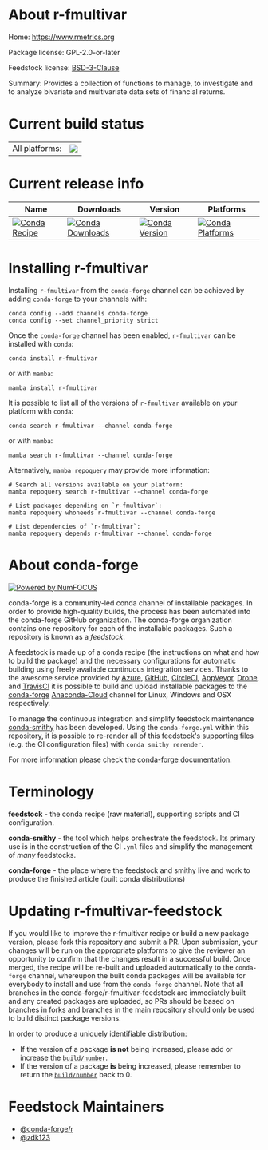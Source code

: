 About r-fmultivar
=================

Home: https://www.rmetrics.org

Package license: GPL-2.0-or-later

Feedstock license: [BSD-3-Clause](https://github.com/conda-forge/r-fmultivar-feedstock/blob/main/LICENSE.txt)

Summary: Provides a  collection of functions to manage, to investigate and to analyze bivariate and multivariate data sets of financial returns.

Current build status
====================


<table><tr><td>All platforms:</td>
    <td>
      <a href="https://dev.azure.com/conda-forge/feedstock-builds/_build/latest?definitionId=12150&branchName=main">
        <img src="https://dev.azure.com/conda-forge/feedstock-builds/_apis/build/status/r-fmultivar-feedstock?branchName=main">
      </a>
    </td>
  </tr>
</table>

Current release info
====================

| Name | Downloads | Version | Platforms |
| --- | --- | --- | --- |
| [![Conda Recipe](https://img.shields.io/badge/recipe-r--fmultivar-green.svg)](https://anaconda.org/conda-forge/r-fmultivar) | [![Conda Downloads](https://img.shields.io/conda/dn/conda-forge/r-fmultivar.svg)](https://anaconda.org/conda-forge/r-fmultivar) | [![Conda Version](https://img.shields.io/conda/vn/conda-forge/r-fmultivar.svg)](https://anaconda.org/conda-forge/r-fmultivar) | [![Conda Platforms](https://img.shields.io/conda/pn/conda-forge/r-fmultivar.svg)](https://anaconda.org/conda-forge/r-fmultivar) |

Installing r-fmultivar
======================

Installing `r-fmultivar` from the `conda-forge` channel can be achieved by adding `conda-forge` to your channels with:

```
conda config --add channels conda-forge
conda config --set channel_priority strict
```

Once the `conda-forge` channel has been enabled, `r-fmultivar` can be installed with `conda`:

```
conda install r-fmultivar
```

or with `mamba`:

```
mamba install r-fmultivar
```

It is possible to list all of the versions of `r-fmultivar` available on your platform with `conda`:

```
conda search r-fmultivar --channel conda-forge
```

or with `mamba`:

```
mamba search r-fmultivar --channel conda-forge
```

Alternatively, `mamba repoquery` may provide more information:

```
# Search all versions available on your platform:
mamba repoquery search r-fmultivar --channel conda-forge

# List packages depending on `r-fmultivar`:
mamba repoquery whoneeds r-fmultivar --channel conda-forge

# List dependencies of `r-fmultivar`:
mamba repoquery depends r-fmultivar --channel conda-forge
```


About conda-forge
=================

[![Powered by
NumFOCUS](https://img.shields.io/badge/powered%20by-NumFOCUS-orange.svg?style=flat&colorA=E1523D&colorB=007D8A)](https://numfocus.org)

conda-forge is a community-led conda channel of installable packages.
In order to provide high-quality builds, the process has been automated into the
conda-forge GitHub organization. The conda-forge organization contains one repository
for each of the installable packages. Such a repository is known as a *feedstock*.

A feedstock is made up of a conda recipe (the instructions on what and how to build
the package) and the necessary configurations for automatic building using freely
available continuous integration services. Thanks to the awesome service provided by
[Azure](https://azure.microsoft.com/en-us/services/devops/), [GitHub](https://github.com/),
[CircleCI](https://circleci.com/), [AppVeyor](https://www.appveyor.com/),
[Drone](https://cloud.drone.io/welcome), and [TravisCI](https://travis-ci.com/)
it is possible to build and upload installable packages to the
[conda-forge](https://anaconda.org/conda-forge) [Anaconda-Cloud](https://anaconda.org/)
channel for Linux, Windows and OSX respectively.

To manage the continuous integration and simplify feedstock maintenance
[conda-smithy](https://github.com/conda-forge/conda-smithy) has been developed.
Using the ``conda-forge.yml`` within this repository, it is possible to re-render all of
this feedstock's supporting files (e.g. the CI configuration files) with ``conda smithy rerender``.

For more information please check the [conda-forge documentation](https://conda-forge.org/docs/).

Terminology
===========

**feedstock** - the conda recipe (raw material), supporting scripts and CI configuration.

**conda-smithy** - the tool which helps orchestrate the feedstock.
                   Its primary use is in the construction of the CI ``.yml`` files
                   and simplify the management of *many* feedstocks.

**conda-forge** - the place where the feedstock and smithy live and work to
                  produce the finished article (built conda distributions)


Updating r-fmultivar-feedstock
==============================

If you would like to improve the r-fmultivar recipe or build a new
package version, please fork this repository and submit a PR. Upon submission,
your changes will be run on the appropriate platforms to give the reviewer an
opportunity to confirm that the changes result in a successful build. Once
merged, the recipe will be re-built and uploaded automatically to the
`conda-forge` channel, whereupon the built conda packages will be available for
everybody to install and use from the `conda-forge` channel.
Note that all branches in the conda-forge/r-fmultivar-feedstock are
immediately built and any created packages are uploaded, so PRs should be based
on branches in forks and branches in the main repository should only be used to
build distinct package versions.

In order to produce a uniquely identifiable distribution:
 * If the version of a package **is not** being increased, please add or increase
   the [``build/number``](https://docs.conda.io/projects/conda-build/en/latest/resources/define-metadata.html#build-number-and-string).
 * If the version of a package **is** being increased, please remember to return
   the [``build/number``](https://docs.conda.io/projects/conda-build/en/latest/resources/define-metadata.html#build-number-and-string)
   back to 0.

Feedstock Maintainers
=====================

* [@conda-forge/r](https://github.com/conda-forge/r/)
* [@zdk123](https://github.com/zdk123/)

